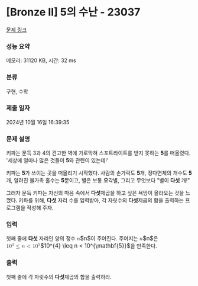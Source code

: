 # [Bronze II] 5의 수난 - 23037 

[문제 링크](https://www.acmicpc.net/problem/23037) 

### 성능 요약

메모리: 31120 KB, 시간: 32 ms

### 분류

구현, 수학

### 제출 일자

2024년 10월 16일 16:39:35

### 문제 설명

<p>키파는 문득 3과 4의 견고한 벽에 가로막혀 스포트라이트를 받지 못하는 <strong>5</strong>를 떠올렸다. '세상에 얼마나 많은 것들이 <strong>5</strong>와 관련이 있는데!'</p>

<p>키파는 <strong>5</strong>가 쓰이는 곳을 떠올리기 시작했다. 사람의 손가락도 <strong>5</strong>개, 정다면체의 개수도 <strong>5</strong>개, 알려진 불가촉 홀수는 <strong>5</strong>뿐이고, 별은 보통 <strong>오</strong>각별, 그리고 무엇보다 "별이 <strong>다섯</strong> 개!"</p>

<p>그러자 문득 키파는 자신의 마음 속에서 <strong>다섯</strong>제곱을 하고 싶은 욕망이 올라오는 것을 느꼈다. 키파를 위해, <strong>다섯</strong> 자리 수를 입력받아, 각 자릿수의 <strong>다섯</strong>제곱의 합을 출력하는 프로그램을 작성해 주자.</p>

### 입력 

 <p>첫째 줄에 <strong>다섯</strong> 자리인 양의 정수 <mjx-container class="MathJax" jax="CHTML" style="font-size: 109%; position: relative;"><mjx-math class="MJX-TEX" aria-hidden="true"><mjx-mi class="mjx-i"><mjx-c class="mjx-c1D45B TEX-I"></mjx-c></mjx-mi></mjx-math><mjx-assistive-mml unselectable="on" display="inline"><math xmlns="http://www.w3.org/1998/Math/MathML"><mi>n</mi></math></mjx-assistive-mml><span aria-hidden="true" class="no-mathjax mjx-copytext">$n$</span></mjx-container>이 주어진다. 주어지는 <mjx-container class="MathJax" jax="CHTML" style="font-size: 109%; position: relative;"><mjx-math class="MJX-TEX" aria-hidden="true"><mjx-mi class="mjx-i"><mjx-c class="mjx-c1D45B TEX-I"></mjx-c></mjx-mi></mjx-math><mjx-assistive-mml unselectable="on" display="inline"><math xmlns="http://www.w3.org/1998/Math/MathML"><mi>n</mi></math></mjx-assistive-mml><span aria-hidden="true" class="no-mathjax mjx-copytext">$n$</span></mjx-container>은 <mjx-container class="MathJax" jax="CHTML" style="font-size: 109%; position: relative;"><mjx-math class="MJX-TEX" aria-hidden="true"><mjx-msup><mjx-mn class="mjx-n"><mjx-c class="mjx-c31"></mjx-c><mjx-c class="mjx-c30"></mjx-c></mjx-mn><mjx-script style="vertical-align: 0.393em;"><mjx-texatom size="s" texclass="ORD"><mjx-mn class="mjx-n"><mjx-c class="mjx-c34"></mjx-c></mjx-mn></mjx-texatom></mjx-script></mjx-msup><mjx-mo class="mjx-n" space="4"><mjx-c class="mjx-c2264"></mjx-c></mjx-mo><mjx-mi class="mjx-i" space="4"><mjx-c class="mjx-c1D45B TEX-I"></mjx-c></mjx-mi><mjx-mo class="mjx-n" space="4"><mjx-c class="mjx-c3C"></mjx-c></mjx-mo><mjx-msup space="4"><mjx-mn class="mjx-n"><mjx-c class="mjx-c31"></mjx-c><mjx-c class="mjx-c30"></mjx-c></mjx-mn><mjx-script style="vertical-align: 0.393em;"><mjx-texatom size="s" texclass="ORD"><mjx-texatom texclass="ORD"><mjx-mn class="mjx-b"><mjx-c class="mjx-c1D7D3 TEX-B"></mjx-c></mjx-mn></mjx-texatom></mjx-texatom></mjx-script></mjx-msup></mjx-math><mjx-assistive-mml unselectable="on" display="inline"><math xmlns="http://www.w3.org/1998/Math/MathML"><msup><mn>10</mn><mrow data-mjx-texclass="ORD"><mn>4</mn></mrow></msup><mo>≤</mo><mi>n</mi><mo><</mo><msup><mn>10</mn><mrow data-mjx-texclass="ORD"><mrow data-mjx-texclass="ORD"><mn mathvariant="bold">5</mn></mrow></mrow></msup></math></mjx-assistive-mml><span aria-hidden="true" class="no-mathjax mjx-copytext">$10^{4} \leq n < 10^{\mathbf{5}}$</span></mjx-container>을 만족한다.</p>

### 출력 

 <p>첫째 줄에 각 자릿수의 <strong>다섯</strong>제곱의 합을 출력하라.</p>

